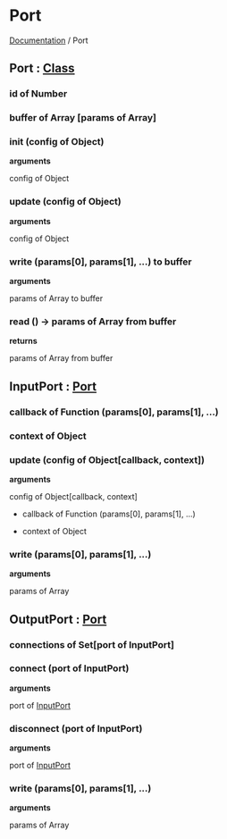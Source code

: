 # Port
[Documentation](dflo.md) / Port

## <a name="Port"></a> Port : [Class](dflo.class.md#Class)

### <a name="Port.id"></a> id of Number

### <a name="Port.buffer"></a> buffer of Array [params of Array]

### <a name="Port.init"></a> init (config of Object)

**arguments**

 <a name="Port.init.config"></a> config of Object

### <a name="Port.update"></a> update (config of Object)

**arguments**

 <a name="Port.update.config"></a> config of Object

### <a name="Port.write"></a> write (params[0], params[1], ...) to buffer

**arguments**

 <a name="Port.write.params"></a> params of Array to buffer

### <a name="Port.read"></a> read () -> params of Array from buffer

**returns**

 <a name="Port.read.params"></a> params of Array from buffer


## <a name="InputPort"></a> InputPort : [Port](#Port)

### <a name="InputPort.callback"></a> callback of Function (params[0], params[1], ...)

### <a name="InputPort.context"></a> context of Object

### <a name="InputPort.update"></a> update (config of Object[callback, context])

**arguments**

 <a name="InputPort.update.config"></a> config of Object[callback, context]

 - <a name="InputPort.update.config.callback"></a> callback of Function (params[0], params[1], ...)

 - <a name="InputPort.update.config.callback"></a> context of Object

### <a name="InputPort.write"></a> write (params[0], params[1], ...)

**arguments**

 <a name="InputPort.write.params"></a> params of Array


## <a name="OutputPort"></a> OutputPort : [Port](#Port)

### <a name="OutputPort.connections"></a> connections of Set[port of InputPort]

### <a name="OutputPort.connect"></a> connect (port of InputPort)

**arguments**

 <a name="OutputPort.connect.port"></a> port of [InputPort](#InputPort)

### <a name="OutputPort.disconnect"></a> disconnect (port of InputPort)

**arguments**

 <a name="OutputPort.disconnect.port"></a> port of [InputPort](#InputPort)

### <a name="OutputPort.write"></a> write (params[0], params[1], ...)

**arguments**

 <a name="OutputPort.write.params"></a> params of Array